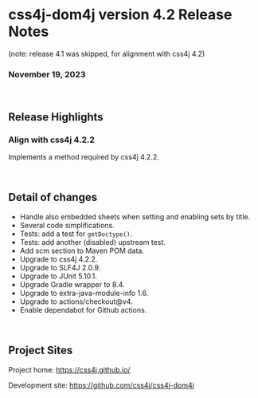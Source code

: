 # css4j-dom4j version 4.2 Release Notes

(note: release 4.1 was skipped, for alignment with css4j 4.2)

### November 19, 2023

<br/>

## Release Highlights

### Align with css4j 4.2.2

Implements a method required by css4j 4.2.2.

<br/>

## Detail of changes

- Handle also embedded sheets when setting and enabling sets by title.
- Several code simplifications.
- Tests: add a test for `getDoctype()`.
- Tests: add another (disabled) upstream test.
- Add scm section to Maven POM data.
- Upgrade to css4j 4.2.2.
- Upgrade to SLF4J 2.0.9.
- Upgrade to JUnit 5.10.1.
- Upgrade Gradle wrapper to 8.4.
- Upgrade to extra-java-module-info 1.6.
- Upgrade to actions/checkout@v4.
- Enable dependabot for Github actions.

<br/>

## Project Sites

Project home: https://css4j.github.io/

Development site: https://github.com/css4j/css4j-dom4j
